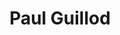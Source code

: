 ---
title: "Paul Guillod"
presenter_id: paul_guillod
position: Post Bac-IRTA
start_date: 2010
end_date: 2011
email: 
phone: 
photo: assets/images/pfim.png
status: former
layout: member 
---